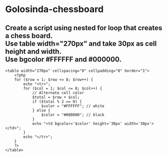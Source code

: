 # Golosinda-chessboard

<!DOCTYPE html>
<html>
<head>
    <title>Chess Board</title>
</head>
<body>
    <h2>Create a script using nested for loop that creates a chess board.<br>
    Use table width="270px" and take 30px as cell height and width.<br>
    Use bgcolor #FFFFFF and #000000.</h2>

    <table width="270px" cellspacing="0" cellpadding="0" border="1">
        <?php
        for ($row = 1; $row <= 8; $row++) {
            echo "<tr>";
            for ($col = 1; $col <= 8; $col++) {
                // Alternate cell color
                $total = $row + $col;
                if ($total % 2 == 0) {
                    $color = "#FFFFFF"; // white
                } else {
                    $color = "#000000"; // black
                }
                echo "<td bgcolor='$color' height='30px' width='30px'></td>";
            }
            echo "</tr>";
        }
        ?>
    </table>
</body>
</html>

